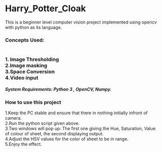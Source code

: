 # Harry_Potter_Cloak
This is a beginner level computer vision project implemented using opencv with python as its language.</br>

<h3>Concepts Used: <h3></br>
1. Image Thresholding</br>
2.Image masking</br>
3.Space Conversion</br>
4.Video input</br>

<h5>System Requirements: Python 3 , OpenCV, Numpy.

<h3>How to use this project</h3>
1.Keep the PC stable and ensure that there in nothing initially infront of camera.</br>
2.Run the python script given above.</br>
3.Two windows will pop up: The first one giving the Hue, Saturation, Value of colour of sheet, the second displaying output.</br>
4.Adjust the HSV values for the color of sheet to be in range.</br>
5.Enjoy the effect.
